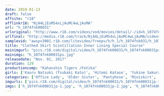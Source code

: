 ```yaml
---
date: 2019-01-13
draft: false
affsite: "r18"
afflinkr18: "NjA4LjEuMS4xLjAuMC4wLjAuMA"
url: "h_1074fnk00031"
urloriginal: "http://www.r18.com/videos/vod/movies/detail/-/id=h_1074fnk00031"
urlfinal: "http://media.r18.com/track/NjA4LjEuMS4xLjAuMC4wLjAuMA/videos/vod/movies/detail/-/id=h_1074fnk00031"
samplevid: "awspv3001.r18.com/litevideo/freepv/h/h_1/h_1074fnk031/h_1074fnk031_dmb_w.mp4"
title: "Clothed Skirt Scintillation Inner Lining Special Course"
mainimgurl: "pics.r18.com/digital/video/h_1074fnk00031/h_1074fnk00031ps.jpg"
mainimgs: "h_1074fnk00031ps.jpg"
releasedate: "Nov. 01, 2017"
duration: 129
productioncomp: "Kahanshin Tigers /Fetika"
girls: ['Kaoru Natsuki (Tsubaki Kato)', 'Hitomi Katase', 'Yukine Sakuragi', 'Anna Tsukishima', 'Iori Hayakawa']
categories: ['Office Lady', 'Older Sister', 'Pantyhose', 'Miniskirt', 'Foot Fetish', 'BUKKAKE', 'Hi-Def']
imgurls: ['pics.r18.com/digital/video/h_1074fnk00031/h_1074fnk00031jp-1.jpg', 'pics.r18.com/digital/video/h_1074fnk00031/h_1074fnk00031jp-2.jpg', 'pics.r18.com/digital/video/h_1074fnk00031/h_1074fnk00031jp-3.jpg', 'pics.r18.com/digital/video/h_1074fnk00031/h_1074fnk00031jp-4.jpg', 'pics.r18.com/digital/video/h_1074fnk00031/h_1074fnk00031jp-5.jpg', 'pics.r18.com/digital/video/h_1074fnk00031/h_1074fnk00031jp-6.jpg', 'pics.r18.com/digital/video/h_1074fnk00031/h_1074fnk00031jp-7.jpg', 'pics.r18.com/digital/video/h_1074fnk00031/h_1074fnk00031jp-8.jpg', 'pics.r18.com/digital/video/h_1074fnk00031/h_1074fnk00031jp-9.jpg', 'pics.r18.com/digital/video/h_1074fnk00031/h_1074fnk00031jp-10.jpg', 'pics.r18.com/digital/video/h_1074fnk00031/h_1074fnk00031jp-11.jpg', 'pics.r18.com/digital/video/h_1074fnk00031/h_1074fnk00031jp-12.jpg', 'pics.r18.com/digital/video/h_1074fnk00031/h_1074fnk00031jp-13.jpg', 'pics.r18.com/digital/video/h_1074fnk00031/h_1074fnk00031jp-14.jpg', 'pics.r18.com/digital/video/h_1074fnk00031/h_1074fnk00031jp-15.jpg', 'pics.r18.com/digital/video/h_1074fnk00031/h_1074fnk00031jp-16.jpg', 'pics.r18.com/digital/video/h_1074fnk00031/h_1074fnk00031jp-17.jpg', 'pics.r18.com/digital/video/h_1074fnk00031/h_1074fnk00031jp-18.jpg', 'pics.r18.com/digital/video/h_1074fnk00031/h_1074fnk00031jp-19.jpg', 'pics.r18.com/digital/video/h_1074fnk00031/h_1074fnk00031jp-20.jpg']
imgs: ['h_1074fnk00031jp-1.jpg', 'h_1074fnk00031jp-2.jpg', 'h_1074fnk00031jp-3.jpg', 'h_1074fnk00031jp-4.jpg', 'h_1074fnk00031jp-5.jpg', 'h_1074fnk00031jp-6.jpg', 'h_1074fnk00031jp-7.jpg', 'h_1074fnk00031jp-8.jpg', 'h_1074fnk00031jp-9.jpg', 'h_1074fnk00031jp-10.jpg', 'h_1074fnk00031jp-11.jpg', 'h_1074fnk00031jp-12.jpg', 'h_1074fnk00031jp-13.jpg', 'h_1074fnk00031jp-14.jpg', 'h_1074fnk00031jp-15.jpg', 'h_1074fnk00031jp-16.jpg', 'h_1074fnk00031jp-17.jpg', 'h_1074fnk00031jp-18.jpg', 'h_1074fnk00031jp-19.jpg', 'h_1074fnk00031jp-20.jpg']
---
```

